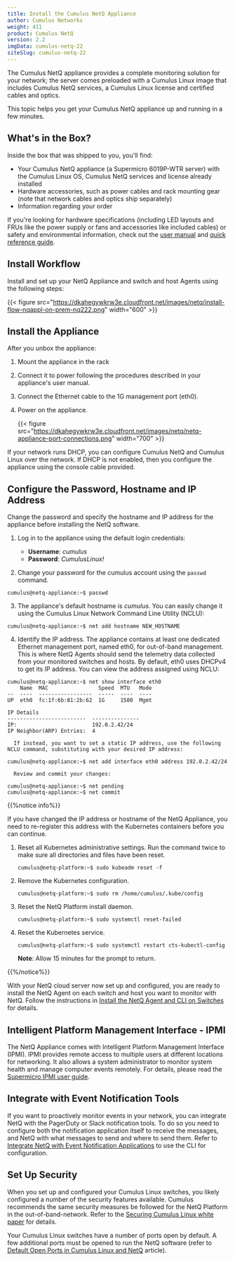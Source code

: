 ```yaml
---
title: Install the Cumulus NetQ Appliance
author: Cumulus Networks
weight: 411
product: Cumulus NetQ
version: 2.2
imgData: cumulus-netq-22
siteSlug: cumulus-netq-22
---
```


The Cumulus NetQ appliance provides a complete monitoring solution for your network; the server comes preloaded with a Cumulus Linux image that includes Cumulus NetQ services, a Cumulus Linux license and certified cables and optics.

This topic helps you get your Cumulus NetQ appliance up and running in a few minutes.

## What's in the Box?

Inside the box that was shipped to you, you'll find:

- Your Cumulus NetQ appliance (a Supermicro 6019P-WTR server) with the Cumulus Linux OS, Cumulus NetQ services and license already installed
- Hardware accessories, such as power cables and rack mounting gear (note that network cables and optics ship separately)
- Information regarding your order

If you're looking for hardware specifications (including LED layouts and FRUs like the power supply or fans and accessories like included cables) or safety and environmental information, check out the [user manual](https://www.supermicro.com/manuals/superserver/1U/MNL-1943.pdf) and [quick reference guide](https://www.supermicro.com/QuickRefs/superserver/1U/QRG-1943.pdf).

## Install Workflow

Install and set up your NetQ Appliance and switch and host Agents using the following steps:

{{< figure src="https://dkahegywkrw3e.cloudfront.net/images/netq/install-flow-nqappl-on-prem-nq222.png" width="600" >}}

## Install the Appliance

After you unbox the appliance:

1. Mount the appliance in the rack
2. Connect it to power following the procedures described in your appliance's user manual.
3. Connect the Ethernet cable to the 1G management port (eth0).
4. Power on the appliance.

   {{< figure src="https://dkahegywkrw3e.cloudfront.net/images/netq/netq-appliance-port-connections.png" width="700" >}}

If your network runs DHCP, you can configure Cumulus NetQ and Cumulus Linux over the network. If DHCP is not enabled, then you configure the appliance using the console cable provided.

## Configure the Password, Hostname and IP Address

Change the password and specify the hostname and IP address for the appliance before installing the NetQ software.

1. Log in to the appliance using the default login credentials:

   - **Username**: *cumulus*
   - **Password**: *CumulusLinux!*


2. Change your password for the cumulus account using the `passwd` command.

```
cumulus@netq-appliance:~$ passwd
```

3. The appliance's default hostname is *cumulus*. You can easily change it using the Cumulus Linux Network Command Line Utility (NCLU):

```
cumulus@netq-appliance:~$ net add hostname NEW_HOSTNAME
```

4. Identify the IP address.
   The appliance contains at least one dedicated Ethernet management port, named eth0, for out-of-band management. This is where NetQ Agents should send the telemetry data collected from your monitored switches and hosts. By default, eth0 uses DHCPv4 to get its IP address. You can view the address assigned using NCLU:

```
cumulus@netq-appliance:~$ net show interface eth0
    Name  MAC                Speed  MTU   Mode
--  ----  -----------------  -----  ----  ----
UP  eth0  fc:1f:6b:81:2b:62  1G     1500  Mgmt

IP Details
-------------------------  ---------------
IP:                        192.0.2.42/24
IP Neighbor(ARP) Entries:  4
```

      If instead, you want to set a static IP address, use the following NCLU command, substituting with your desired IP address:

```
cumulus@netq-appliance:~$ net add interface eth0 address 192.0.2.42/24
```

      Review and commit your changes:

```
cumulus@netq-appliance:~$ net pending
cumulus@netq-appliance:~$ net commit
```

{{%notice info%}}

If you have changed the IP address or hostname of the NetQ Appliance, you need to
re-register this address with the Kubernetes containers before you can
continue.

1.  Reset all Kubernetes administrative settings. Run the command twice
    to make sure all directories and files have been reset.

    ```
    cumulus@netq-platform:~$ sudo kubeadm reset -f
    ```  

2.  Remove the Kubernetes configuration.  
    ```
    cumulus@netq-platform:~$ sudo rm /home/cumulus/.kube/config
    ```

3.  Reset the NetQ Platform install daemon.  
    ```
    cumulus@netq-platform:~$ sudo systemctl reset-failed
    ```  

4.  Reset the Kubernetes service.  
    ```
    cumulus@netq-platform:~$ sudo systemctl restart cts-kubectl-config
    ```  
    **Note**: Allow 15 minutes for the prompt to return.

{{%/notice%}}

With your NetQ cloud server now set up and configured, you are ready to install the NetQ Agent on each switch and host you want to monitor with NetQ. Follow the instructions in [Install the NetQ Agent and CLI on Switches](../Install-NetQ-Agents-and-CLI-on-Switches) for details.

## Intelligent Platform Management Interface - IPMI

The NetQ Appliance comes with Intelligent Platform Management Interface (IPMI). IPMI provides remote access to multiple users at different locations for networking. It also allows a system administrator to monitor system health and manage computer events remotely. For details, please read the [Supermicro IPMI user guide](https://www.supermicro.com/manuals/other/IPMI_Users_Guide.pdf).

## Integrate with Event Notification Tools

If you want to proactively monitor events in your network, you can
integrate NetQ with the PagerDuty or Slack notification tools. To do so
you need to configure both the notification application itself to
receive the messages, and NetQ with what messages to send and where to
send them. Refer to [Integrate NetQ with Event Notification Applications](../../../Cumulus-NetQ-Integration-Guide/Integrate-NetQ-with-Notification-Applications/)
to use the CLI for configuration.

## Set Up Security

When you set up and configured your
Cumulus Linux switches, you likely configured a number of the security
features available. Cumulus recommends the same security measures be
followed for the NetQ Platform in the out-of-band-network. Refer to the
[Securing Cumulus Linux white paper](https://cumulusnetworks.com/learn/web-scale-networking-resources/white-papers/securing-cumulus-linux/) for details.

Your Cumulus Linux switches have a number
of ports open by default. A few additional ports must be opened to run
the NetQ software (refer to [Default Open Ports in Cumulus Linux and NetQ](https://support.cumulusnetworks.com/hc/en-us/articles/228281808-Default-Open-Ports-in-Cumulus-Linux-and-NetQ) article).
